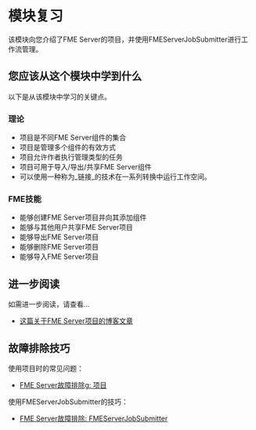 # 模块复习

该模块向您介绍了FME Server的项目，并使用FMEServerJobSubmitter进行工作流管理。

## 您应该从这个模块中学到什么

以下是从该模块中学习的关键点。

### 理论

* 项目是不同FME Server组件的集合
* 项目是管理多个组件的有效方式
* 项目允许作者执行管理类型的任务
* 项目可用于导入/导出/共享FME Server组件
* 可以使用一种称为_链接_的技术在一系列转换中运行工作空间。

### FME技能

* 能够创建FME Server项目并向其添加组件
* 能够与其他用户共享FME Server项目
* 能够导出FME Server项目
* 能够删除FME Server项目
* 能够导入FME Server项目

## 进一步阅读

如需进一步阅读，请查看...

* [这篇关于FME Server项目的博客文章](https://blog.safe.com/2017/05/fme2017-projects-evangelist163/)

## 故障排除技巧

使用项目时的常见问题：

* [FME Server故障排除g: 项目](https://knowledge.safe.com/articles/55048/fme-server-troubleshooting-projects.html)

使用FMEServerJobSubmitter的技巧：

* [FME Server故障排除: FMEServerJobSubmitter](https://knowledge.safe.com/articles/55369/fme-server-troublshooting-fmeserverjobsubmitter.html)

